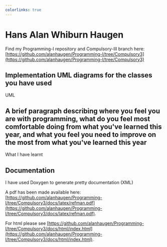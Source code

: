 ```yaml
---
colorlinks: true
---
```


# Hans Alan Whiburn Haugen

Find my Programming-I repository and Compulsory-III branch here: [https://github.com/alanhaugen/Programming-I/tree/Compulsory3](https://github.com/alanhaugen/Programming-I/tree/Compulsory3)

## Implementation UML diagrams for the classes you have used

UML

## A brief paragraph describing where you feel you are with programming, what do you feel most comfortable doing from what you\'ve learned this year, and what you feel you need to improve on the most from what you've learned this year

What I have learnt

## Documentation

I have used Doxygen to generate pretty documentation (XML)

A pdf has been made available here: [https://github.com/alanhaugen/Programming-I/tree/Compulsory3/docs/latex/refman.pdf](https://github.com/alanhaugen/Programming-I/tree/Compulsory3/docs/latex/refman.pdf).

For html please see [https://github.com/alanhaugen/Programming-I/tree/Compulsory3/docs/html/index.html](https://github.com/alanhaugen/Programming-I/tree/Compulsory3/docs/html/index.html).


